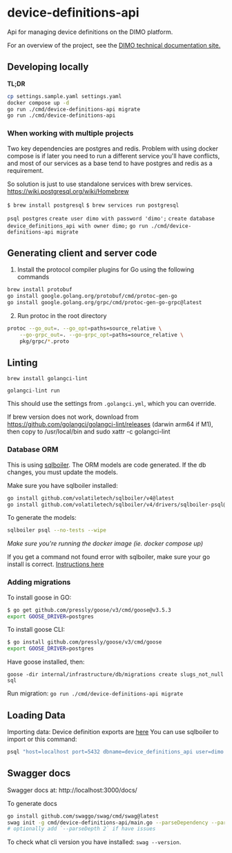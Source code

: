 # device-definitions-api

Api for managing device definitions on the DIMO platform.

For an overview of the project, see the [DIMO technical documentation site.](https://docs.dimo.zone/docs/overview/intro)

## Developing locally

**TL;DR**

```bash
cp settings.sample.yaml settings.yaml
docker compose up -d
go run ./cmd/device-definitions-api migrate
go run ./cmd/device-definitions-api
```

### When working with multiple projects

Two key dependencies are postgres and redis. Problem with using docker compose is if later you need to run a different service you'll have conflicts, and 
most of our services as a base tend to have postgres and redis as a requirement. 

So solution is just to use standalone services with brew services.
https://wiki.postgresql.org/wiki/Homebrew

`$ brew install postgresql`
`$ brew services run postgresql`

`psql postgres`
`create user dimo with password 'dimo';`
`create database device_definitions_api with owner dimo;`
`go run ./cmd/device-definitions-api migrate`

## Generating client and server code

1. Install the protocol compiler plugins for Go using the following commands

```bash
brew install protobuf
go install google.golang.org/protobuf/cmd/protoc-gen-go
go install google.golang.org/grpc/cmd/protoc-gen-go-grpc@latest
```

2. Run protoc in the root directory

```bash
protoc --go_out=. --go_opt=paths=source_relative \
    --go-grpc_out=. --go-grpc_opt=paths=source_relative \
    pkg/grpc/*.proto
```

## Linting

`brew install golangci-lint`

`golangci-lint run`

This should use the settings from `.golangci.yml`, which you can override.

If brew version does not work, download from https://github.com/golangci/golangci-lint/releases (darwin arm64 if M1), then copy to /usr/local/bin and sudo xattr -c golangci-lint

### Database ORM

This is using [sqlboiler](https://github.com/volatiletech/sqlboiler). The ORM models are code generated. If the db changes,
you must update the models.

Make sure you have sqlboiler installed:

```bash
go install github.com/volatiletech/sqlboiler/v4@latest
go install github.com/volatiletech/sqlboiler/v4/drivers/sqlboiler-psql@latest
```

To generate the models:

```bash
sqlboiler psql --no-tests --wipe
```

_Make sure you're running the docker image (ie. docker compose up)_

If you get a command not found error with sqlboiler, make sure your go install is correct.
[Instructions here](https://jimkang.medium.com/install-go-on-mac-with-homebrew-5fa421fc55f5)

### Adding migrations

To install goose in GO:
```bash
$ go get github.com/pressly/goose/v3/cmd/goose@v3.5.3
export GOOSE_DRIVER=postgres
```

To install goose CLI:
```bash
$ go install github.com/pressly/goose/v3/cmd/goose
export GOOSE_DRIVER=postgres
```

Have goose installed, then:

`goose -dir internal/infrastructure/db/migrations create slugs_not_null sql`

Run migration:
`go run ./cmd/device-definitions-api migrate`

## Loading Data

Importing data: Device definition exports are [here]([url](https://drive.google.com/drive/u/1/folders/1WymEqZo-bCH2Zw-m5L9u_ynMSwPeEARL))
You can use sqlboiler to import or this command:
```sh
psql "host=localhost port=5432 dbname=device_definitions_api user=dimo password=dimo" -c "\COPY device_definitions_api.integrations (id, type, style, vendor, created_at, updated_at, refresh_limit_secs, metadata) FROM '/Users/aenglish/Downloads/drive-download-20221020T172636Z-001/integrations.csv' DELIMITER ',' CSV HEADER"
```

## Swagger docs

Swagger docs at: http://localhost:3000/docs/

To generate docs

```bash
go install github.com/swaggo/swag/cmd/swag@latest
swag init -g cmd/device-definitions-api/main.go --parseDependency --parseInternal --generatedTime true 
# optionally add `--parseDepth 2` if have issues
```

To check what cli version you have installed: `swag --version`.
